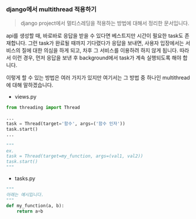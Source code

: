 ### django에서 multithread 적용하기

> django project에서 멀티스레딩을 적용하는 방법에 대해서 정리한 문서입니다. 

api를 생성할 때, 바로바로 응답을 받을 수 있다면 베스트지만 시간이 필요한 task도 존재합니다. 그런 task가 완료될 때까지 기다렸다가 응답을 보내면, 사용자 입장에서는 서비스의 질에 대한 의심을 하게 되고, 차후 그 서비스를 이용하려 하지 않게 됩니다. 따라서 이런 경우, 먼저 응답을 보낸 후 background에서 task가 계속 실행되도록 해야 합니다. 

이렇게 할 수 있는 방법은 여러 가지가 있지만 여기서는 그 방법 중 하나인 multithread에 대해 말하겠습니다.  

- views.py

```python
from threading import Thread

...
task = Thread(target='함수', args=('함수 인자'))
task.start()
...

"""
ex. 
task = Thread(target=my_function, args=(val1, val2))
task.start()
"""
```

- tasks.py

```python
"""
아래는 예시입니다. 
"""
def my_function(a, b):
    return a+b
```


